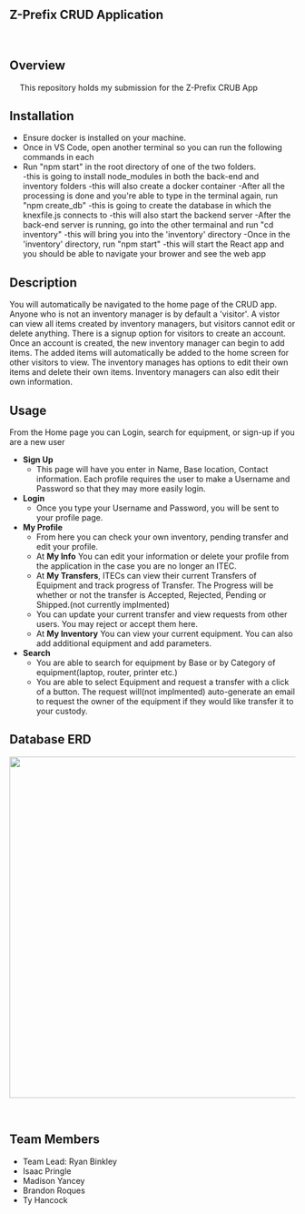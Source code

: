 ## Z-Prefix CRUD Application

<br/>


## Overview
&emsp; This repository holds my submission for the Z-Prefix CRUB App

## Installation
- Ensure docker is installed on your machine. 
- Once in VS Code, open another terminal so you can run the following commands in each
- Run "npm start" in the root directory of one of the two folders. <br />
        -this is going to install node_modules in both the back-end and inventory folders
        -this will also create a docker container
-After all the processing is done and you're able to type in the terminal again, run "npm create_db"
        -this is going to create the database in which the knexfile.js connects to
        -this will also start the backend server
-After the back-end server is running, go into the other termainal and run "cd inventory"
        -this will bring you into the 'inventory' directory
-Once in the 'inventory' directory, run "npm start"
        -this will start the React app and you should be able to navigate your brower and see the web app
        

## Description
You will automatically be navigated to the home page of the CRUD app. Anyone who is not an inventory manager is by default a 'visitor'. A vistor can view all items created by inventory managers, but visitors cannot edit or delete anything. There is a signup option for visitors to create an account. Once an account is created, the new inventory manager can begin to add items. The added items will automatically be added to the home screen for other visitors to view. The inventory manages has options to edit their own items and delete their own items. Inventory managers can also edit their own information. 

## Usage
From the Home page you can Login, search for equipment, or sign-up if you are a new user
- **Sign Up**
  - This page will have you enter in Name, Base location, Contact information. Each profile requires the user to make a Username and Password so that they may more easily login.
 - **Login**
   - Once you type your Username and Password, you will be sent to your profile page. 
- **My Profile**
   - From here you can check your own inventory, pending transfer and edit your profile. 
   - At **My Info** You can edit your information or delete your profile from the application in the case you are no longer an ITEC.
   - At **My Transfers**, ITECs can view their current Transfers of Equipment and track progress of Transfer. The Progress will be whether or not the transfer is Accepted, Rejected, Pending or Shipped.(not currently implmented)
   - You can update your current transfer and view requests from other users. You may reject or accept them here.
   - At **My Inventory** You can view your current equipment. You can also add additional equipment and add parameters.
- **Search**
  - You are able to search for equipment by Base or by Category of equipment(laptop, router, printer etc.)
  - You are able to select Equipment and request a transfer with a click of a button. The request will(not implmented) auto-generate an email to request the owner of the equipment if they would like transfer it to your custody.

## Database ERD

<p align="center">
  <img width='600' src="img/DB_Schema.PNG">
</p>

<br/>

## Team Members
- Team Lead: Ryan Binkley
- Isaac Pringle
- Madison Yancey
- Brandon Roques
- Ty Hancock

<br/>